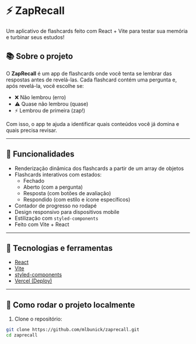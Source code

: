 # ⚡ ZapRecall

Um aplicativo de flashcards feito com React + Vite para testar sua memória e turbinar seus estudos!

## 📚 Sobre o projeto

O **ZapRecall** é um app de flashcards onde você tenta se lembrar das respostas antes de revelá-las. Cada flashcard contém uma pergunta e, após revelá-la, você escolhe se:

- ❌ Não lembrou (erro)
- ⚠️ Quase não lembrou (quase)
- ⚡ Lembrou de primeira (zap!)

Com isso, o app te ajuda a identificar quais conteúdos você já domina e quais precisa revisar.

---

## 🧩 Funcionalidades

- Renderização dinâmica dos flashcards a partir de um array de objetos
- Flashcards interativos com estados:
  - Fechado
  - Aberto (com a pergunta)
  - Resposta (com botões de avaliação)
  - Respondido (com estilo e ícone específicos)
- Contador de progresso no rodapé
- Design responsivo para dispositivos mobile
- Estilização com `styled-components`
- Feito com Vite + React
  
---

## 🚀 Tecnologias e ferramentas

- [React](https://reactjs.org/)
- [Vite](https://vitejs.dev/)
- [styled-components](https://styled-components.com/)
- [Vercel (Deploy)](https://vercel.com/)

---

## 🔧 Como rodar o projeto localmente

1. Clone o repositório:

```bash
git clone https://github.com/mlbunick/zaprecall.git
cd zaprecall
